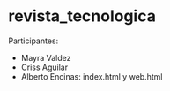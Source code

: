 # revista_tecnologica
Participantes:
- Mayra Valdez
- Criss Aguilar
- Alberto Encinas: index.html y web.html 
